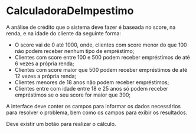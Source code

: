 # CalculadoraDeImpestimo

A análise de crédito que o sistema deve fazer é baseada no score, na renda, e na idade do cliente da seguinte forma: 
- O score vai de 0 até 1000, onde, clientes com score menor do que 100 não podem receber nenhum tipo de empréstimo; 
- Clientes com score entre 100 e 500 podem receber empréstimos de até 6 vezes a própria renda; 
- Clientes com score maior que 500 podem receber empréstimos de até 12 vezes a própria renda; 
- Clientes menores de 18 anos não podem receber empréstimos; 
- Clientes entre com idade entre 18 e 25 anos só podem receber empréstimos se o seu score for maior que 300;   

A interface deve conter os campos para informar os dados necessários para resolver o problema, bem como os campos para exibir os resultados.  

Deve existir um botão para realizar o cálculo. 
